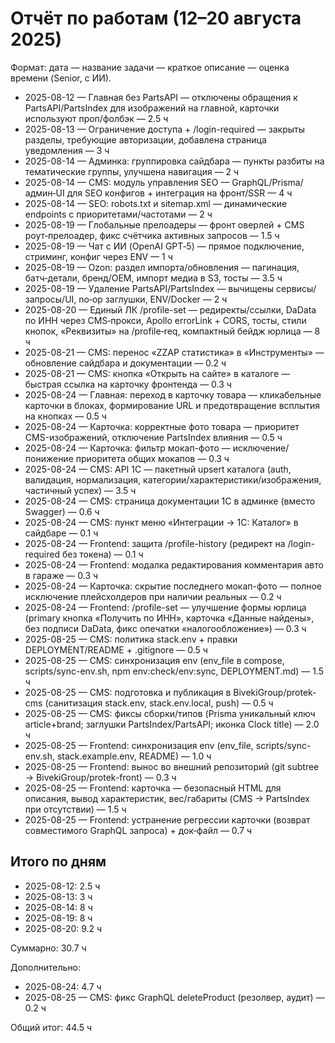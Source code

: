 # Отчёт по работам (12–20 августа 2025)

Формат: дата — название задачи — краткое описание — оценка времени (Senior, с ИИ).

- 2025-08-12 — Главная без PartsAPI — отключены обращения к PartsAPI/PartsIndex для изображений на главной, карточки используют проп/фолбэк — 2.5 ч
- 2025-08-13 — Ограничение доступа + /login-required — закрыты разделы, требующие авторизации, добавлена страница уведомления — 3 ч
- 2025-08-14 — Админка: группировка сайдбара — пункты разбиты на тематические группы, улучшена навигация — 2 ч
- 2025-08-14 — CMS: модуль управления SEO — GraphQL/Prisma/админ‑UI для SEO конфигов + интеграция на фронт/SSR — 4 ч
- 2025-08-14 — SEO: robots.txt и sitemap.xml — динамические endpoints с приоритетами/частотами — 2 ч
- 2025-08-19 — Глобальные прелоадеры — фронт оверлей + CMS роут‑прелоадер, фикс счётчика активных запросов — 1.5 ч
- 2025-08-19 — Чат с ИИ (OpenAI GPT‑5) — прямое подключение, стриминг, конфиг через ENV — 1 ч
- 2025-08-19 — Ozon: раздел импорта/обновления — пагинация, батч‑детали, бренд/OEM, импорт медиа в S3, тосты — 3.5 ч
- 2025-08-19 — Удаление PartsAPI/PartsIndex — вычищены сервисы/запросы/UI, no‑op заглушки, ENV/Docker — 2 ч
- 2025-08-20 — Единый ЛК /profile-set — редиректы/ссылки, DaData по ИНН через CMS‑прокси, Apollo errorLink + CORS, тосты, стили кнопок, «Реквизиты» на /profile‑req, компактный бейдж юрлица — 8 ч
- 2025-08-21 — CMS: перенос «ZZAP статистика» в «Инструменты» — обновление сайдбара и документации — 0.2 ч
- 2025-08-21 — CMS: кнопка «Открыть на сайте» в каталоге — быстрая ссылка на карточку фронтенда — 0.3 ч
- 2025-08-24 — Главная: переход в карточку товара — кликабельные карточки в блоках, формирование URL и предотвращение всплытия на кнопках — 0.5 ч
- 2025-08-24 — Карточка: корректные фото товара — приоритет CMS-изображений, отключение PartsIndex влияния — 0.5 ч
 - 2025-08-24 — Карточка: фильтр мокап-фото — исключение/понижение приоритета общих мокапов — 0.3 ч
 - 2025-08-24 — CMS: API 1С — пакетный upsert каталога (auth, валидация, нормализация, категории/характеристики/изображения, частичный успех) — 3.5 ч
 - 2025-08-24 — CMS: страница документации 1С в админке (вместо Swagger) — 0.6 ч
 - 2025-08-24 — CMS: пункт меню «Интеграции → 1С: Каталог» в сайдбаре — 0.1 ч
 - 2025-08-24 — Frontend: защита /profile-history (редирект на /login-required без токена) — 0.1 ч
 - 2025-08-24 — Frontend: модалка редактирования комментария авто в гараже — 0.3 ч
 - 2025-08-24 — Карточка: скрытие последнего мокап-фото — полное исключение плейсхолдеров при наличии реальных — 0.2 ч
- 2025-08-24 — Frontend: /profile-set — улучшение формы юрлица (primary кнопка «Получить по ИНН», карточка «Данные найдены», без подписи DaData, фикc опечатки «налогообложение») — 0.3 ч
 - 2025-08-25 — CMS: политика stack.env + правки DEPLOYMENT/README + .gitignore — 0.5 ч
 - 2025-08-25 — CMS: синхронизация env (env_file в compose, scripts/sync-env.sh, npm env:check/env:sync, DEPLOYMENT.md) — 1.5 ч
 - 2025-08-25 — CMS: подготовка и публикация в BivekiGroup/protek-cms (санитизация stack.env, stack.env.local, push) — 0.5 ч
 - 2025-08-25 — CMS: фиксы сборки/типов (Prisma уникальный ключ article+brand; заглушки PartsIndex/PartsAPI; иконка Clock title) — 2.0 ч
 - 2025-08-25 — Frontend: синхронизация env (env_file, scripts/sync-env.sh, stack.example.env, README) — 1.0 ч
 - 2025-08-25 — Frontend: вынос во внешний репозиторий (git subtree → BivekiGroup/protek-front) — 0.3 ч
 - 2025-08-25 — Frontend: карточка — безопасный HTML для описания, вывод характеристик, вес/габариты (CMS → PartsIndex при отсутствии) — 1.5 ч
 - 2025-08-25 — Frontend: устранение регрессии карточки (возврат совместимого GraphQL запроса) + док‑файл — 0.7 ч

## Итого по дням

- 2025-08-12: 2.5 ч
- 2025-08-13: 3 ч
- 2025-08-14: 8 ч
- 2025-08-19: 8 ч
- 2025-08-20: 9.2 ч

Суммарно: 30.7 ч

Дополнительно:

- 2025-08-24: 4.7 ч
 - 2025-08-25 — CMS: фикc GraphQL deleteProduct (резолвер, аудит) — 0.2 ч

Общий итог: 44.5 ч
